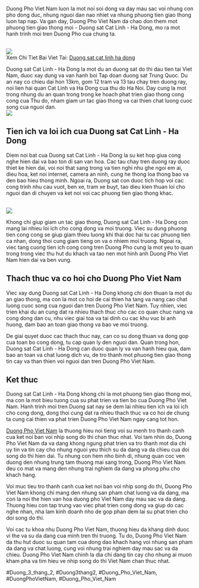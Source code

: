 <p>Duong Pho Viet Nam luon la mot noi soi dong va day mau sac voi nhung con pho dong duc, nhung nguoi dan nao nhiet va nhung phuong tien giao thong luon tap nap. Va gan day, Duong Pho Viet Nam da chao don them mot phuong tien giao thong moi - Duong sat Cat Linh - Ha Dong, mo ra mot hanh trinh moi tren Duong Pho cua chung ta.</p><br><img src="https://duongphovietnam.com/wp-content/uploads/2025/03/duong-cao-toc-ninh-binh-hai-phong-tuong-lai-giao-thong-viet-nam-67d3ac1cd4a56.webp"></br>
Xem Chi Tiet Bai Viet Tai: <a href="https://duongphovietnam.com/duong-sat-cat-linh-ha-dong/">Duong sat cat linh ha dong</a><p>Duong sat Cat Linh - Ha Dong la mot du an duong sat do thi dau tien tai Viet Nam, duoc xay dung va van hanh boi Tap doan duong sat Trung Quoc. Du an nay co chieu dai hon 13km, gom 12 tram va 13 tau chay tren duong ray, noi lien hai quan Cat Linh va Ha Dong cua thu do Ha Noi. Day cung la mot trong nhung du an quan trong trong ke hoach phat trien giao thong cong cong cua Thu do, nham giam un tac giao thong va cai thien chat luong cuoc song cua nguoi dan.<br><img src="https://duongphovietnam.com/wp-content/uploads/2025/03/logo-duongphovietnam.com_.png"></br><h2>Tien ich va loi ich cua Duong sat Cat Linh - Ha Dong</h2><p>Diem noi bat cua Duong sat Cat Linh - Ha Dong la su ket hop giua cong nghe hien dai va bao ton di san van hoa. Cac tau chay tren duong ray duoc thiet ke hien dai, voi noi that sang trong va tien nghi nhu ghe ngoi em ai, dieu hoa, ket noi internet, camera an ninh, cung he thong loa thong bao va den bao hieu thong minh. Ngoai ra, Duong sat con duoc tich hop voi cac cong trinh nhu cau vuot, ben xe, tram xe buyt, tao dieu kien thuan loi cho nguoi dan di chuyen va ket noi voi cac phuong tien giao thong khac.</p><br><img src="https://duongphovietnam.com/wp-content/uploads/2025/03/logo-duongphovietnam.com_.png"></br><p>Khong chi giup giam un tac giao thong, Duong sat Cat Linh - Ha Dong con mang lai nhieu loi ich cho cong dong va moi truong. Viec su dung phuong tien cong cong se giup giam thieu luong khi thai doc hai tu cac phuong tien ca nhan, dong thoi cung giam tieng on va o nhiem moi truong. Ngoai ra, viec tang cuong tien ich cong cong tren Duong Pho cung la mot yeu to quan trong trong viec thu hut du khach va tao nen mot hinh anh Duong Pho Viet Nam hien dai va ben vung.<h2>Thach thuc va co hoi cho Duong Pho Viet Nam</h2><p>Viec xay dung Duong sat Cat Linh - Ha Dong khong chi don thuan la mot du an giao thong, ma con la mot co hoi de cai thien ha tang va nang cao chat luong cuoc song cua nguoi dan tren Duong Pho Viet Nam. Tuy nhien, viec trien khai du an cung dat ra nhieu thach thuc cho cac co quan chuc nang va cong dong dan cu, nhu viec giai toa va tai dinh cu cac khu vuc bi anh huong, dam bao an toan giao thong va bao ve moi truong.</p><p>De giai quyet duoc cac thach thuc nay, can co su dong thuan va dong gop cua toan bo cong dong, tu cap quan ly den nguoi dan. Quan trong hon, Duong sat Cat Linh - Ha Dong can duoc quan ly va van hanh hieu qua, dam bao an toan va chat luong dich vu, de tro thanh mot phuong tien giao thong tin cay va than thien voi nguoi dan tren Duong Pho Viet Nam.<h2>Ket thuc</h2><p>Duong sat Cat Linh - Ha Dong khong chi la mot phuong tien giao thong moi, ma con la mot bieu tuong cua su phat trien va tien bo cua Duong Pho Viet Nam. Hanh trinh moi tren Duong sat nay se dem lai nhieu tien ich va loi ich cho cong dong, dong thoi cung dat ra nhieu thach thuc va co hoi de chung ta cung cai thien va phat trien Duong Pho Viet Nam ngay cang tot hon.</p><p><a href="https://duongphovietnam.com/">Duong Pho Viet Nam</a> la thuong hieu noi tieng voi su menh tro thanh canh cua ket noi ban voi nhip song do thi chan thuc nhat. Voi tam nhin do, Duong Pho Viet Nam da va dang khong ngung phat trien va tro thanh mot dia chi uy tin va tin cay cho nhung nguoi yeu thich su da dang va da chieu cua doi song do thi hien dai. Tu nhung con hem nho binh di, nhung quan coc ven duong den nhung trung tam thuong mai sang trong, Duong Pho Viet Nam deu co mat va mang den nhung trai nghiem da dang va phong phu cho khach hang.

Voi muc tieu tro thanh canh cua ket noi ban voi nhip song do thi, Duong Pho Viet Nam khong chi mang den nhung san pham chat luong va da dang, ma con la noi the hien van hoa duong pho Viet Nam day mau sac va da dang. Thuong hieu con tap trung vao viec phat trien cong dong va giup do cac nghe nhan, nha lam kinh doanh nho de gop phan dem lai su phat trien cho doi song do thi.

Voi cac tu khoa nhu Duong Pho Viet Nam, thuong hieu da khang dinh duoc vi the va su da dang cua minh tren thi truong. Tu do, Duong Pho Viet Nam da thu hut duoc su quan tam cua dong dao khach hang voi nhung san pham da dang va chat luong, cung voi nhung trai nghiem day mau sac va da chieu. Duong Pho Viet Nam chinh la dia chi dang tin cay cho nhung ai muon kham pha va tim hieu ve nhip song do thi Viet Nam chan thuc nhat.</p>
#Duong_3_thang_2, #Duong3thang2, #Duong_Pho_Viet_Nam, #DuongPhoVietNam, #Duong_Pho_Viet_Nam
